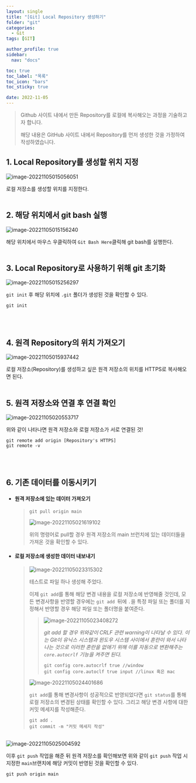 ```yaml
---
layout: single
title: "[Git] Local Repository 생성하기"
folder: "git"
categories:
  - Git
tags: [GIT]

author_profile: true
sidebar:
  nav: "docs"

toc: true
toc_label: "목록"
toc_icon: "bars"
toc_sticky: true

date: 2022-11-05
---
```


> Github 사이트 내에서 만든 Repository를 로컬에 복사해오는 과정을 기술하고자 합니다.
>
> 해당 내용은 GitHub 사이트 내에서 Repository를 먼저 생성한 것을 가정하여 작성하였습니다.

## **1. Local Repository를 생성할 위치 지정**

![image-20221105015056051](https://img1.daumcdn.net/thumb/R1280x0/?scode=mtistory2&fname=https%3A%2F%2Fk.kakaocdn.net%2Fdn%2Feb3eUD%2FbtrQsFRB9P3%2FXwtTWHKKkHh7JUf5mHvXO0%2Fimg.png)

로컬 저장소를 생성할 위치를 지정한다.
<br /><br />

## **2. 해당 위치에서 git bash 실행**

![image-20221105015156240](https://img1.daumcdn.net/thumb/R1280x0/?scode=mtistory2&fname=https%3A%2F%2Fk.kakaocdn.net%2Fdn%2FblcBGK%2FbtrQruDipeK%2FCCNG0sdHA1UzSIwNaSLnCk%2Fimg.png)

해당 위치에서 마우스 우클릭하여 `Git Bash Here`클릭해 git bash를 실행한다.
<br /><br />

## **3. Local Repository로 사용하기 위해 git 초기화**

![image-20221105015256297](https://img1.daumcdn.net/thumb/R1280x0/?scode=mtistory2&fname=https%3A%2F%2Fk.kakaocdn.net%2Fdn%2Fei5kv4%2FbtrQp7I5w5X%2FvKOSQPU6xZMTv4ZYFkAYkK%2Fimg.png)

`git init` 후 해당 위치에 `.git` 폴더가 생성된 것을 확인할 수 있다.

```
git init
```

<br /><br />

## **4. 원격 Repository의 위치 가져오기**

![image-20221105015937442](https://img1.daumcdn.net/thumb/R1280x0/?scode=mtistory2&fname=https%3A%2F%2Fk.kakaocdn.net%2Fdn%2Fbk7Nlq%2FbtrQsGJK1zG%2FXEYKo9iVYdWBrhjkI9OZtK%2Fimg.png)

로컬 저장소(Repository)를 생성하고 싶은 원격 저장소의 위치를 HTTPS로 복사해오면 된다.
<br /><br />

## **5. 원격 저장소와 연결 후 연결 확인**

![image-20221105020553717](https://img1.daumcdn.net/thumb/R1280x0/?scode=mtistory2&fname=https%3A%2F%2Fk.kakaocdn.net%2Fdn%2FbsPKTC%2FbtrQsFKQMJS%2F2x51Eu1Z2pkKJqpP6HggV0%2Fimg.png)

위와 같이 나타나면 원격 저장소와 로컬 저장소가 서로 연결된 것!

```
git remote add origin [Repository's HTTPS]
git remote -v
```

<br /><br />

## **6. 기존 데이터를 이동시키기**

- #### **원격 저장소에 있는 데이터 가져오기**

  > ```
  > git pull origin main
  > ```
  >
  > ![image-20221105021619102](https://img1.daumcdn.net/thumb/R1280x0/?scode=mtistory2&fname=https%3A%2F%2Fk.kakaocdn.net%2Fdn%2FcX8zvn%2FbtrQq6vVrr1%2FQftE7lDH8WkBOgZX6xwB80%2Fimg.png)
  >
  > 위의 명령어로 pull할 경우 원격 저장소의 main 브런치에 있는 데이터들을 가져온 것을 확인할 수 있다.

- #### **로컬 저장소에 생성한 데이터 내보내기**
  > ![image-20221105023315302](https://img1.daumcdn.net/thumb/R1280x0/?scode=mtistory2&fname=https%3A%2F%2Fk.kakaocdn.net%2Fdn%2FsHOUC%2FbtrQq4kxLbA%2F35t7HSrQ3qUzSNNqfEdVNk%2Fimg.png)
  >
  > 테스트로 파일 하나 생성해 주었다.
  >
  > 이제 `git add`를 통해 해당 변경 내용을 로컬 저장소에 반영해줄 것인데, 모든 변경사항을 반영할 경우에는 `git add `뒤에 `.`을 특정 파일 또는 폴더를 지정해서 반영할 경우 해당 파일 또는 폴더명을 붙여준다.
  >
  > > ![image-20221105023408272](https://img1.daumcdn.net/thumb/R1280x0/?scode=mtistory2&fname=https%3A%2F%2Fk.kakaocdn.net%2Fdn%2FJKmJS%2FbtrQqMYNw96%2FzjGuf1AfyqumMuXYvNj7r0%2Fimg.png)
  > >
  > > _git add 할 경우 위와같이 CRLF 관련 warning이 나타날 수 있다. 이는 Git이 유닉스 시스템과 윈도우 시스템 사이에서 혼란이 와서 나타나는 것으로 이러한 혼란을 없애기 위해 이를 자동으로 변환해주는 `core.autocrlf` 기능을 켜주면 된다._
  > >
  > > ```
  > > git config core.autocrlf true //window
  > > git config core.autoclf true input //linux 혹은 mac
  > > ```
  >
  > ![image-20221105024401686](https://img1.daumcdn.net/thumb/R1280x0/?scode=mtistory2&fname=https%3A%2F%2Fk.kakaocdn.net%2Fdn%2FbQ5oFS%2FbtrQsC1FaJ0%2FANj2yUGKAypfcuxpu7n070%2Fimg.png)
  >
  > `git add`를 통해 변경사항이 성공적으로 반영되었다면 `git status`를 통해 로컬 저장소의 변경된 상태를 확인할 수 있다. 그리고 해당 변경 사항에 대한 커밋 메세지를 작성해준다.
  >
  > ```
  > git add .
  > git commit -m "커밋 메세지 작성"
  > ```

<br />![image-20221105025004592](https://img1.daumcdn.net/thumb/R1280x0/?scode=mtistory2&fname=https%3A%2F%2Fk.kakaocdn.net%2Fdn%2FwlrPJ%2FbtrQqm0j1MD%2FgJJY2ouk3nKWrdkajsi9OK%2Fimg.png)

이후 `git push` 작업을 해준 뒤 원격 저장소를 확인해보면 위와 같이 `git push` 작업 시 지정한 `main`브랜치에 해당 커밋이 반영된 것을 확인할 수 있다.

```
git push origin main
```

